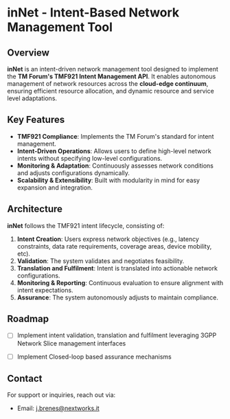 # inNet - Intent-Based Network Management Tool

## Overview
**inNet** is an intent-driven network management tool designed to implement the **TM Forum's TMF921 Intent Management API**. It enables autonomous management of network resources across the **cloud-edge continuum**, ensuring efficient resource allocation, and dynamic resource and service level adaptations.

## Key Features
- **TMF921 Compliance**: Implements the TM Forum's standard for intent management.
- **Intent-Driven Operations**: Allows users to define high-level network intents without specifying low-level configurations.
- **Monitoring & Adaptation**: Continuously assesses network conditions and adjusts configurations dynamically.
- **Scalability & Extensibility**: Built with modularity in mind for easy expansion and integration.

## Architecture
**inNet** follows the TMF921 intent lifecycle, consisting of:
1. **Intent Creation**: Users express network objectives (e.g., latency constraints, data rate requirements, coverage areas, device mobility, etc).
2. **Validation**: The system validates and negotiates feasibility.
3. **Translation and Fulfilment**: Intent is translated into actionable network configurations.
4. **Monitoring & Reporting**: Continuous evaluation to ensure alignment with intent expectations.
5. **Assurance**: The system autonomously adjusts to maintain compliance.


## Roadmap
- [ ] Implement intent validation, translation and fulfilment leveraging 3GPP Network Slice management interfaces
- [ ] Implement Closed-loop based assurance mechanisms



## Contact
For support or inquiries, reach out via:
- Email: j.brenes@nextworks.it



